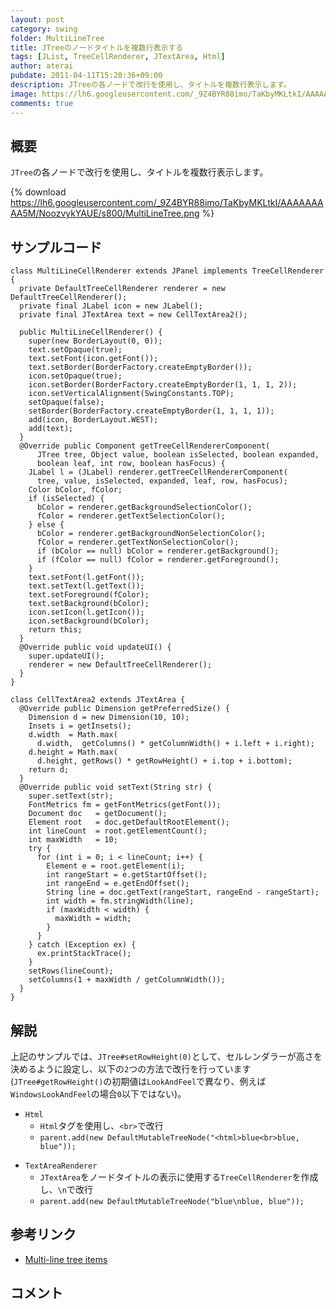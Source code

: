 ```yaml
---
layout: post
category: swing
folder: MultiLineTree
title: JTreeのノードタイトルを複数行表示する
tags: [JList, TreeCellRenderer, JTextArea, Html]
author: aterai
pubdate: 2011-04-11T15:20:36+09:00
description: JTreeの各ノードで改行を使用し、タイトルを複数行表示します。
image: https://lh6.googleusercontent.com/_9Z4BYR88imo/TaKbyMKLtkI/AAAAAAAAA5M/NoozvykYAUE/s800/MultiLineTree.png
comments: true
---
```

## 概要
`JTree`の各ノードで改行を使用し、タイトルを複数行表示します。

{% download https://lh6.googleusercontent.com/_9Z4BYR88imo/TaKbyMKLtkI/AAAAAAAAA5M/NoozvykYAUE/s800/MultiLineTree.png %}

## サンプルコード
<pre class="prettyprint"><code>class MultiLineCellRenderer extends JPanel implements TreeCellRenderer {
  private DefaultTreeCellRenderer renderer = new DefaultTreeCellRenderer();
  private final JLabel icon = new JLabel();
  private final JTextArea text = new CellTextArea2();

  public MultiLineCellRenderer() {
    super(new BorderLayout(0, 0));
    text.setOpaque(true);
    text.setFont(icon.getFont());
    text.setBorder(BorderFactory.createEmptyBorder());
    icon.setOpaque(true);
    icon.setBorder(BorderFactory.createEmptyBorder(1, 1, 1, 2));
    icon.setVerticalAlignment(SwingConstants.TOP);
    setOpaque(false);
    setBorder(BorderFactory.createEmptyBorder(1, 1, 1, 1));
    add(icon, BorderLayout.WEST);
    add(text);
  }
  @Override public Component getTreeCellRendererComponent(
      JTree tree, Object value, boolean isSelected, boolean expanded,
      boolean leaf, int row, boolean hasFocus) {
    JLabel l = (JLabel) renderer.getTreeCellRendererComponent(
      tree, value, isSelected, expanded, leaf, row, hasFocus);
    Color bColor, fColor;
    if (isSelected) {
      bColor = renderer.getBackgroundSelectionColor();
      fColor = renderer.getTextSelectionColor();
    } else {
      bColor = renderer.getBackgroundNonSelectionColor();
      fColor = renderer.getTextNonSelectionColor();
      if (bColor == null) bColor = renderer.getBackground();
      if (fColor == null) fColor = renderer.getForeground();
    }
    text.setFont(l.getFont());
    text.setText(l.getText());
    text.setForeground(fColor);
    text.setBackground(bColor);
    icon.setIcon(l.getIcon());
    icon.setBackground(bColor);
    return this;
  }
  @Override public void updateUI() {
    super.updateUI();
    renderer = new DefaultTreeCellRenderer();
  }
}
</code></pre>

<pre class="prettyprint"><code>class CellTextArea2 extends JTextArea {
  @Override public Dimension getPreferredSize() {
    Dimension d = new Dimension(10, 10);
    Insets i = getInsets();
    d.width  = Math.max(
      d.width,  getColumns() * getColumnWidth() + i.left + i.right);
    d.height = Math.max(
      d.height, getRows() * getRowHeight() + i.top + i.bottom);
    return d;
  }
  @Override public void setText(String str) {
    super.setText(str);
    FontMetrics fm = getFontMetrics(getFont());
    Document doc   = getDocument();
    Element root   = doc.getDefaultRootElement();
    int lineCount  = root.getElementCount();
    int maxWidth   = 10;
    try {
      for (int i = 0; i &lt; lineCount; i++) {
        Element e = root.getElement(i);
        int rangeStart = e.getStartOffset();
        int rangeEnd = e.getEndOffset();
        String line = doc.getText(rangeStart, rangeEnd - rangeStart);
        int width = fm.stringWidth(line);
        if (maxWidth &lt; width) {
          maxWidth = width;
        }
      }
    } catch (Exception ex) {
      ex.printStackTrace();
    }
    setRows(lineCount);
    setColumns(1 + maxWidth / getColumnWidth());
  }
}
</code></pre>

## 解説
上記のサンプルでは、`JTree#setRowHeight(0)`として、セルレンダラーが高さを決めるように設定し、以下の`2`つの方法で改行を行っています(`JTree#getRowHeight()`の初期値は`LookAndFeel`で異なり、例えば`WindowsLookAndFeel`の場合`0`以下ではない)。

- `Html`
    - `Html`タグを使用し、`<br>`で改行
    - `parent.add(new DefaultMutableTreeNode("<html>blue<br>blue, blue"));`

<!-- dummy comment line for breaking list -->

- `TextAreaRenderer`
    - `JTextArea`をノードタイトルの表示に使用する`TreeCellRenderer`を作成し、`\n`で改行
    - `parent.add(new DefaultMutableTreeNode("blue\nblue, blue"));`

<!-- dummy comment line for breaking list -->

## 参考リンク
- [Multi-line tree items](http://www.codeguru.com/java/articles/141.shtml)

<!-- dummy comment line for breaking list -->

## コメント
